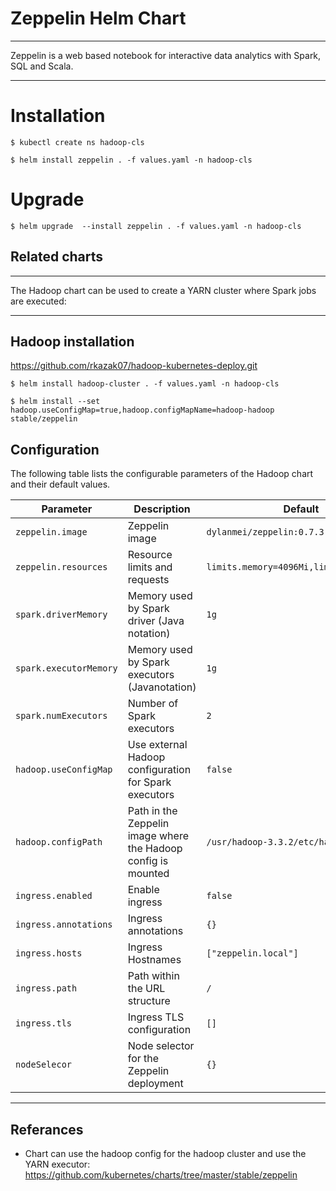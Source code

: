 # Zeppelin Helm Chart
-------------------------------------------------------------------------------------------------------

Zeppelin is a web based notebook for interactive data analytics with Spark, SQL and Scala.

-------------------------------------------------------------------------------------------------------

# Installation

```
$ kubectl create ns hadoop-cls
```

```
$ helm install zeppelin . -f values.yaml -n hadoop-cls
```

# Upgrade


```
$ helm upgrade  --install zeppelin . -f values.yaml -n hadoop-cls
```

## Related charts

-------------------------------------------------------------------------------------------------------

The Hadoop chart can be used to create a YARN cluster where Spark jobs are executed:

-------------------------------------------------------------------------------------------------------
## Hadoop installation

https://github.com/rkazak07/hadoop-kubernetes-deploy.git


```
$ helm install hadoop-cluster . -f values.yaml -n hadoop-cls
```
```
$ helm install --set hadoop.useConfigMap=true,hadoop.configMapName=hadoop-hadoop stable/zeppelin
```


## Configuration

The following table lists the configurable parameters of the Hadoop chart and their default values.

| Parameter                              | Description                                                      | Default                                                           |
| -------------------------------------- | ---------------------------------------------------------------- | ----------------------------------------------------------------- |
| `zeppelin.image`                       | Zeppelin image                                                   | `dylanmei/zeppelin:0.7.3`                                       
| `zeppelin.resources`                   | Resource limits and requests                                     | `limits.memory=4096Mi,limits.cpu=2000m`                                                           |
| `spark.driverMemory`                   | Memory used by Spark driver (Java notation)                      | `1g`
| `spark.executorMemory`                 | Memory used by Spark executors (Javanotation)                           | `1g`                                                            |
| `spark.numExecutors`                   |Number of Spark executors                                        | `2`
| `hadoop.useConfigMap`                  | Use external Hadoop configuration for Spark executors                                         | `false`                                                               |
| `hadoop.configPath`                    | 	Path in the Zeppelin image where the Hadoop config is mounted   | `/usr/hadoop-3.3.2/etc/hadoop`    |
| `ingress.enabled`                      | Enable ingress                                                  | `false`                                                               |
| `ingress.annotations`                  | Ingress annotations                                                 | `{}`                                                               |
| `ingress.hosts`                        | Ingress Hostnames                                                 | `["zeppelin.local"]`    |
| `ingress.path`                         | Path within the URL structure                                      | `/`                                                            |
| `ingress.tls`                          | Ingress TLS configuration                                          | `[]`                                                               |
| `nodeSelecor`                          | 	Node selector for the Zeppelin deployment                        | `{}`    |


---


## Referances

- Chart can use the hadoop config for the hadoop cluster and use the YARN executor: https://github.com/kubernetes/charts/tree/master/stable/zeppelin
